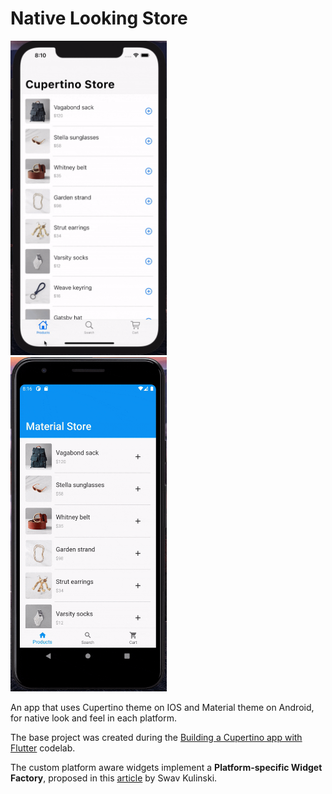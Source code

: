# Native Looking Store

<img src="https://raw.githubusercontent.com/MarceloDJunior/native_looking_store/main/video-1.gif" alt="drawing" style="width:250px"/>&nbsp;&nbsp;
<img src="https://raw.githubusercontent.com/MarceloDJunior/native_looking_store/main/video-2.gif" alt="drawing" style="width:250px"/>
<br/>


An app that uses Cupertino theme on IOS and Material theme on Android, for native look and feel in each platform.

The base project was created during the <a href="https://codelabs.developers.google.com/codelabs/flutter-cupertino">Building a Cupertino app with Flutter</a> codelab.

The custom platform aware widgets implement a <strong>Platform-specific Widget Factory</strong>, proposed in this <a href="https://medium.com/flutter/do-flutter-apps-dream-of-platform-aware-widgets-7d7ed7b4624d">article</a> by Swav Kulinski.
